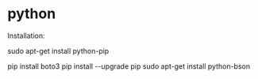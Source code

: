 # python

Installation:

sudo apt-get install python-pip

pip install boto3
pip install --upgrade pip
sudo apt-get install python-bson


